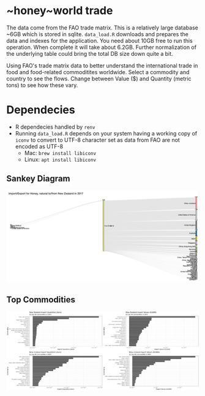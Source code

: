 # ~honey~world trade

The data come from the FAO trade matrix. This is a relatively large database ~6GB which is stored in sqlite. `data_load.R` downloads and prepares the data and indexes for the application. You need about 10GB free to run this operation. When complete it will take about 6.2GB. Further normalization of the underlying table could bring the total DB size down quite a bit.  

Using FAO's trade matrix data to better understand the international trade in food and food-related commoditites worldwide. Select a commodity and country to see the flows. Change between Value ($) and Quantity (metric tons) to see how these vary. 

# Dependecies 

* R dependecies handled by `renv`
* Running `data_load.R` depends on your system having a working copy of `iconv` to convert to UTF-8 character set as data from FAO are not encoded as UTF-8
  * Mac: `brew install libiconv`
  * Linux: `apt install libiconv`  


## Sankey Diagram
![](img/sankey.png)

## Top Commodities
![](img/top_commodities.png)
